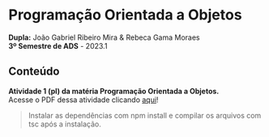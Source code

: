 # Programação Orientada a Objetos
**Dupla:** João Gabriel Ribeiro Mira & Rebeca Gama Moraes<br>
**3º Semestre de ADS** - 2023.1 <br>
## Conteúdo
**Atividade 1 (pl) da matéria Programação Orientada a Objetos.** <br>
 Acesse o PDF dessa atividade clicando [aqui](https://github.com/JoaoGRMira/programacao-orientada-objetos/blob/main/Instru%C3%A7%C3%B5es/atvi-pl.pdf)!
> Instalar as dependências com npm install e compilar os arquivos com tsc após a instalação.
